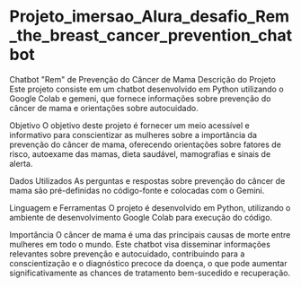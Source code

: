 # Projeto_imersao_Alura_desafio_Rem_the_breast_cancer_prevention_chatbot

Chatbot "Rem" de Prevenção do Câncer de Mama
Descrição do Projeto
Este projeto consiste em um chatbot desenvolvido em Python utilizando o Google Colab e gemeni, que fornece informações sobre prevenção do câncer de mama e orientações sobre autocuidado.

Objetivo
O objetivo deste projeto é fornecer um meio acessível e informativo para conscientizar as mulheres sobre a importância da prevenção do câncer de mama, oferecendo orientações sobre fatores de risco, autoexame das mamas, dieta saudável, mamografias e sinais de alerta.

Dados Utilizados
As perguntas e respostas sobre prevenção do câncer de mama são pré-definidas no código-fonte e colocadas com o Gemini.

Linguagem e Ferramentas
O projeto é desenvolvido em Python, utilizando o ambiente de desenvolvimento Google Colab para execução do código.

Importância
O câncer de mama é uma das principais causas de morte entre mulheres em todo o mundo. Este chatbot visa disseminar informações relevantes sobre prevenção e autocuidado, contribuindo para a conscientização e o diagnóstico precoce da doença, o que pode aumentar significativamente as chances de tratamento bem-sucedido e recuperação.
